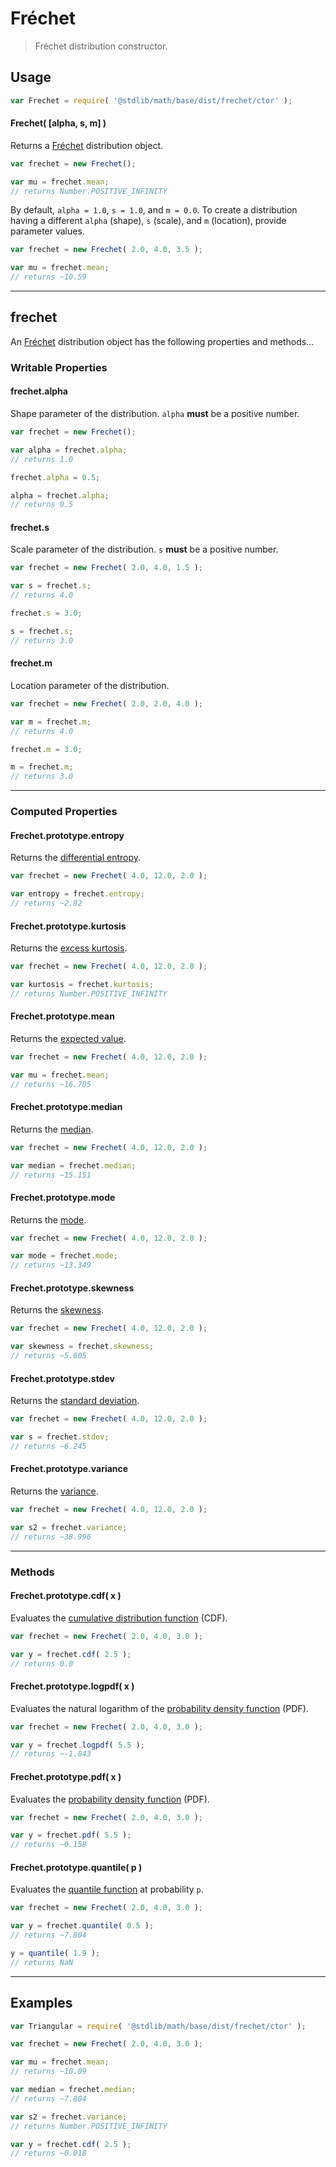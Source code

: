 # Fréchet

> Fréchet distribution constructor.

<!-- Section to include introductory text. Make sure to keep an empty line after the intro `section` element and another before the `/section` close. -->

<section class="intro">

</section>

<!-- /.intro -->

<!-- Package usage documentation. -->

<section class="usage">

## Usage

```javascript
var Frechet = require( '@stdlib/math/base/dist/frechet/ctor' );
```

#### Frechet( \[alpha, s, m] )

Returns a [Fréchet][frechet-distribution] distribution object.

```javascript
var frechet = new Frechet();

var mu = frechet.mean;
// returns Number.POSITIVE_INFINITY
```

By default, `alpha = 1.0`, `s = 1.0`, and `m = 0.0`. To create a distribution having a different `alpha` (shape), `s` (scale), and `m` (location), provide parameter values.

```javascript
var frechet = new Frechet( 2.0, 4.0, 3.5 );

var mu = frechet.mean;
// returns ~10.59
```

* * *

## frechet

An [Fréchet][frechet-distribution] distribution object has the following properties and methods...

### Writable Properties

#### frechet.alpha

Shape parameter of the distribution. `alpha` **must** be a positive number.

```javascript
var frechet = new Frechet();

var alpha = frechet.alpha;
// returns 1.0

frechet.alpha = 0.5;

alpha = frechet.alpha;
// returns 0.5
```

#### frechet.s

Scale parameter of the distribution. `s` **must** be a positive number.

```javascript
var frechet = new Frechet( 2.0, 4.0, 1.5 );

var s = frechet.s;
// returns 4.0

frechet.s = 3.0;

s = frechet.s;
// returns 3.0
```

#### frechet.m

Location parameter of the distribution.

```javascript
var frechet = new Frechet( 2.0, 2.0, 4.0 );

var m = frechet.m;
// returns 4.0

frechet.m = 3.0;

m = frechet.m;
// returns 3.0
```

* * *

### Computed Properties

#### Frechet.prototype.entropy

Returns the [differential entropy][entropy].

```javascript
var frechet = new Frechet( 4.0, 12.0, 2.0 );

var entropy = frechet.entropy;
// returns ~2.82
```

#### Frechet.prototype.kurtosis

Returns the [excess kurtosis][kurtosis].

```javascript
var frechet = new Frechet( 4.0, 12.0, 2.0 );

var kurtosis = frechet.kurtosis;
// returns Number.POSITIVE_INFINITY
```

#### Frechet.prototype.mean

Returns the [expected value][expected-value].

```javascript
var frechet = new Frechet( 4.0, 12.0, 2.0 );

var mu = frechet.mean;
// returns ~16.705
```

#### Frechet.prototype.median

Returns the [median][median].

```javascript
var frechet = new Frechet( 4.0, 12.0, 2.0 );

var median = frechet.median;
// returns ~15.151
```

#### Frechet.prototype.mode

Returns the [mode][mode].

```javascript
var frechet = new Frechet( 4.0, 12.0, 2.0 );

var mode = frechet.mode;
// returns ~13.349
```

#### Frechet.prototype.skewness

Returns the [skewness][skewness].

```javascript
var frechet = new Frechet( 4.0, 12.0, 2.0 );

var skewness = frechet.skewness;
// returns ~5.605
```

#### Frechet.prototype.stdev

Returns the [standard deviation][standard-deviation].

```javascript
var frechet = new Frechet( 4.0, 12.0, 2.0 );

var s = frechet.stdev;
// returns ~6.245
```

#### Frechet.prototype.variance

Returns the [variance][variance].

```javascript
var frechet = new Frechet( 4.0, 12.0, 2.0 );

var s2 = frechet.variance;
// returns ~38.996
```

* * *

### Methods

#### Frechet.prototype.cdf( x )

Evaluates the [cumulative distribution function][cdf] (CDF).

```javascript
var frechet = new Frechet( 2.0, 4.0, 3.0 );

var y = frechet.cdf( 2.5 );
// returns 0.0
```

#### Frechet.prototype.logpdf( x )

Evaluates the natural logarithm of the [probability density function][pdf] (PDF).

```javascript
var frechet = new Frechet( 2.0, 4.0, 3.0 );

var y = frechet.logpdf( 5.5 );
// returns ~-1.843
```

#### Frechet.prototype.pdf( x )

Evaluates the [probability density function][pdf] (PDF).

```javascript
var frechet = new Frechet( 2.0, 4.0, 3.0 );

var y = frechet.pdf( 5.5 );
// returns ~0.158
```

#### Frechet.prototype.quantile( p )

Evaluates the [quantile function][quantile-function] at probability `p`.

```javascript
var frechet = new Frechet( 2.0, 4.0, 3.0 );

var y = frechet.quantile( 0.5 );
// returns ~7.804

y = quantile( 1.9 );
// returns NaN
```

</section>

<!-- /.usage -->

<!-- Package usage notes. Make sure to keep an empty line after the `section` element and another before the `/section` close. -->

<section class="notes">

</section>

<!-- /.notes -->

<!-- Package usage examples. -->

* * *

<section class="examples">

## Examples

```javascript
var Triangular = require( '@stdlib/math/base/dist/frechet/ctor' );

var frechet = new Frechet( 2.0, 4.0, 3.0 );

var mu = frechet.mean;
// returns ~10.09

var median = frechet.median;
// returns ~7.804

var s2 = frechet.variance;
// returns Number.POSITIVE_INFINITY

var y = frechet.cdf( 2.5 );
// returns ~0.018
```

</section>

<!-- /.examples -->

<!-- Section to include cited references. If references are included, add a horizontal rule *before* the section. Make sure to keep an empty line after the `section` element and another before the `/section` close. -->

<section class="references">

</section>

<!-- /.references -->

<!-- Section for all links. Make sure to keep an empty line after the `section` element and another before the `/section` close. -->

<section class="links">

[frechet-distribution]: https://en.wikipedia.org/wiki/Fr%C3%A9chet_distribution

[cdf]: https://en.wikipedia.org/wiki/Cumulative_distribution_function

[pdf]: https://en.wikipedia.org/wiki/Probability_density_function

[quantile-function]: https://en.wikipedia.org/wiki/Quantile_function

[entropy]: https://en.wikipedia.org/wiki/Entropy_%28information_theory%29

[expected-value]: https://en.wikipedia.org/wiki/Expected_value

[kurtosis]: https://en.wikipedia.org/wiki/Kurtosis

[median]: https://en.wikipedia.org/wiki/Median

[mode]: https://en.wikipedia.org/wiki/Mode_%28statistics%29

[skewness]: https://en.wikipedia.org/wiki/Skewness

[standard-deviation]: https://en.wikipedia.org/wiki/Standard_deviation

[variance]: https://en.wikipedia.org/wiki/Variance

</section>

<!-- /.links -->
